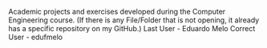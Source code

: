 Academic projects and exercises developed during the Computer Engineering course.
(If there is any File/Folder that is not opening, it already has a specific repository on my GitHub.)
Last User - Eduardo Melo
Correct User - edufmelo
